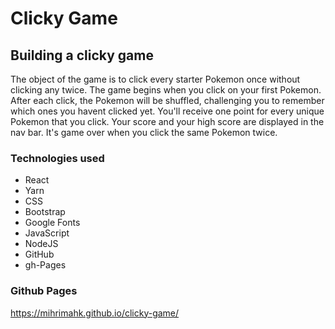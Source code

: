 # Clicky Game

## Building a clicky game 

The object of the game is to click every starter Pokemon once without clicking any twice. The game begins when you click on your first Pokemon. After each click, the Pokemon will be shuffled, challenging you to remember which ones you havent clicked yet. You'll receive one point for every unique Pokemon that you click. Your score and your high score are displayed in the nav bar. It's game over when you click the same Pokemon twice.

### Technologies used


  - React
  - Yarn
  - CSS
  - Bootstrap
  - Google Fonts
  - JavaScript
  - NodeJS
  - GitHub
  - gh-Pages

###  Github Pages

 https://mihrimahk.github.io/clicky-game/

